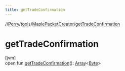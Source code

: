 ```yaml
---
title: getTradeConfirmation
---
```

//[Perry](../../../index.html)/[tools](../index.html)/[MaplePacketCreator](index.html)/[getTradeConfirmation](get-trade-confirmation.html)



# getTradeConfirmation



[jvm]\
open fun [getTradeConfirmation](get-trade-confirmation.html)(): [Array](https://kotlinlang.org/api/latest/jvm/stdlib/kotlin/-array/index.html)&lt;[Byte](https://kotlinlang.org/api/latest/jvm/stdlib/kotlin/-byte/index.html)&gt;




